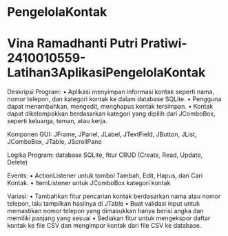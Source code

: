 # PengelolaKontak
# Vina Ramadhanti Putri Pratiwi-2410010559-Latihan3AplikasiPengelolaKontak

Deskripsi Program:
• Aplikasi menyimpan informasi kontak seperti nama, nomor telepon, dan
kategori kontak ke dalam database SQLite.
• Pengguna dapat menambahkan, mengedit, menghapus kontak tersimpan.
• Kontak dapat dikelompokkan berdasarkan kategori yang dipilih dari
JComboBox, seperti keluarga, teman, atau kerja.

Komponen GUI: JFrame, JPanel, JLabel, JTextField, JButton, JList, JComboBox,
JTable, JScrollPane

Logika Program: database SQLite, fitur CRUD (Create, Read, Update, Delete)

Events:
• ActionListener untuk tombol Tambah, Edit, Hapus, dan Cari Kontak.
• ItemListener untuk JComboBox kategori kontak

Variasi:
• Tambahkan fitur pencarian kontak berdasarkan nama atau nomor
telepon, lalu tampilkan hasilnya di JTable
• Buat validasi input untuk memastikan nomor telepon yang dimasukkan
hanya berisi angka dan memiliki panjang yang sesuai
• Sediakan fitur untuk mengekspor daftar kontak ke file CSV dan
mengimpor kontak dari file CSV ke database.
